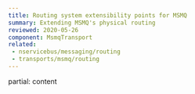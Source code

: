 ```yaml
---
title: Routing system extensibility points for MSMQ
summary: Extending MSMQ's physical routing 
reviewed: 2020-05-26
component: MsmqTransport
related:
 - nservicebus/messaging/routing
 - transports/msmq/routing
---
```


partial: content